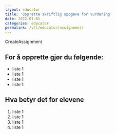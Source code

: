```yaml
---
layout: educator
title: 'Opprette skriftlig oppgave for vurdering'
date: 2022-01-01
categories: educator
permalink: /v4l/educator/assignment/
---
```


CreateAssignment

## For å opprette gjør du følgende:

- liste 1
- liste 1
- liste 1
- liste 1

## Hva betyr det for elevene

1. liste 1
2. liste 1
3. liste 1
4. liste 1
